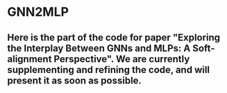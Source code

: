 # GNN2MLP

## Here is the part of the code for paper "Exploring the Interplay Between GNNs and MLPs: A Soft-alignment Perspective". We are currently supplementing and refining the code, and will present it as soon as possible.

